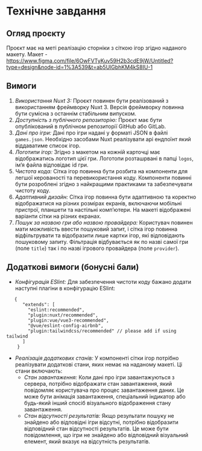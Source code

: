 # Технічне завдання

## Огляд проєкту
Проєкт має на меті реалізацію сторніки з сіткою ігор згідно наданого макету.
Макет - https://www.figma.com/file/6OwFVTyKuv59H2b3cdE9jW/Untitled?type=design&node-id=1%3A539&t=ab5UlGbhKM4kS8IU-1

## Вимоги

1. *Використання Nuxt 3:* Проєкт повинен бути реалізований з використанням фреймворку Nuxt 3. Версія фреймворку повинна бути сумісна з останнім стабільним випуском.
2. *Доступність з публічного репозиторію:* Проєкт має бути опублікований в публічном репозиторії GitHub або GitLab.
4. *Дані про ігри:* Дані про ігри надані у форматі JSON в файлі `games.json`. Необхідно засобами Nuxt реалізувати api ендпоїнт який віддаватиме список ігор.
5. *Логотипи ігор:* Згідно з макетом на кожній карточці має відображатись логотип цієї гри. Логотопи розташрвані в папці `logos`, імʼя файла відповідає id гри.
6. *Чистота кода:* Сітка ігор повинна бути розбита на компоненти для легшої керованості та перевикористання коду. Компоненти повинні бути розроблені згідно з найкращими практиками та забезпечувати чистоту коду.
7. *Адаптивний дизайн:* Сітка ігор повинна бути адаптивною та коректно відображатися на різних розмірах екранів, включаючи мобільні пристрої, планшети та настільні комп’ютери. На макеті відображені варіанти сітки на різних екранах.
8. *Пошук за назвою гри або назвою провайдера:* Користувач повинен мати можливість ввести пошуковий запит, і сітка ігор повинна
   відфільтрувати та відобразити лише картки ігор, які відповідають пошуковому запиту. Фільтрація відбувається як по назві самої гри (поле `title`) так і по назві ігрового провайдера (поле `provider`).
   
## Додаткові вимоги (бонусні бали)
*  *Конфігурація ESlint:* Для забезпечення чистоти коду бажано додати наступні плагіни в конфігурацію ESlint:
```
   {
      "extends": [
        "eslint:recommended",
        "plugin:nuxt/recommended",
        "plugin:vue/vue3-recommended",
        "@vue/eslint-config-airbnb",
        "plugin:tailwindcss/recommended" // please add if using tailwind
      ]
    }
```

* *Реалізація додаткових станів:* У компоненті сітки ігор потрібно реалізувати додаткові стани, яких немає на наданому
  макеті. Ці стани включають:
    * *Стан завантаження:* Коли дані про ігри завантажуються з сервера, потрібно відображати стан завантаження, який повідомляє користувача про процес завантаження даних. Це може бути анімація завантаження, спеціальний індикатор або будь-який інший спосіб візуального відображення стану завантаження.
    * *Стан відсутності результатів:* Якщо результати пошуку не знайдено або відповідні ігри відсутні, потрібно відобразити відповідний стан відсутності результатів. Це може бути повідомлення, що ігри не знайдено або відповідний візуальний елемент, який вказує на відсутність результатів.
